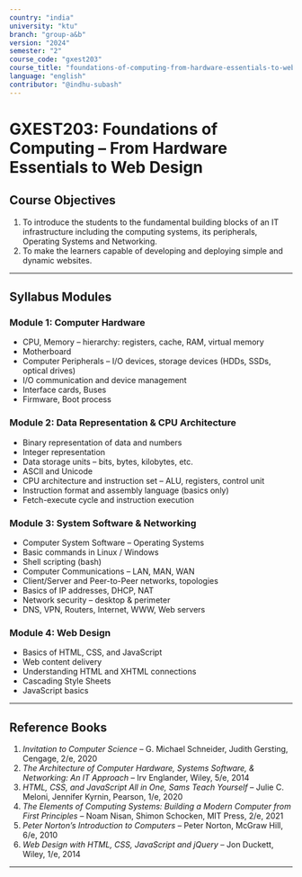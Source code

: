```yaml
---
country: "india"
university: "ktu"
branch: "group-a&b"
version: "2024"
semester: "2"
course_code: "gxest203"
course_title: "foundations-of-computing-from-hardware-essentials-to-web-design"
language: "english"
contributor: "@indhu-subash"
---
```


# GXEST203: Foundations of Computing – From Hardware Essentials to Web Design  

## Course Objectives  

1. To introduce the students to the fundamental building blocks of an IT infrastructure including the computing systems, its peripherals, Operating Systems and Networking.  
2. To make the learners capable of developing and deploying simple and dynamic websites.  

---

## Syllabus Modules  

### Module 1: Computer Hardware  
- CPU, Memory – hierarchy: registers, cache, RAM, virtual memory  
- Motherboard  
- Computer Peripherals – I/O devices, storage devices (HDDs, SSDs, optical drives)  
- I/O communication and device management 
- Interface cards, Buses  
- Firmware, Boot process  

### Module 2: Data Representation & CPU Architecture  
- Binary representation of data and numbers  
- Integer representation  
- Data storage units – bits, bytes, kilobytes, etc.  
- ASCII and Unicode  
- CPU architecture and instruction set – ALU, registers, control unit  
- Instruction format and assembly language (basics only)  
- Fetch-execute cycle and instruction execution  

### Module 3: System Software & Networking  
- Computer System Software – Operating Systems  
- Basic commands in Linux / Windows  
- Shell scripting (bash)  
- Computer Communications – LAN, MAN, WAN  
- Client/Server and Peer-to-Peer networks, topologies  
- Basics of IP addresses, DHCP, NAT  
- Network security – desktop & perimeter  
- DNS, VPN, Routers, Internet, WWW, Web servers  

### Module 4: Web Design  
- Basics of HTML, CSS, and JavaScript  
- Web content delivery  
- Understanding HTML and XHTML connections  
- Cascading Style Sheets  
- JavaScript basics  

---

## Reference Books  
 
1. *Invitation to Computer Science* – G. Michael Schneider, Judith Gersting, Cengage, 2/e, 2020  
2. *The Architecture of Computer Hardware, Systems Software, & Networking: An IT Approach* – Irv Englander, Wiley, 5/e, 2014  
3. *HTML, CSS, and JavaScript All in One, Sams Teach Yourself* – Julie C. Meloni, Jennifer Kyrnin, Pearson, 1/e, 2020  
4. *The Elements of Computing Systems: Building a Modern Computer from First Principles* – Noam Nisan, Shimon Schocken, MIT Press, 2/e, 2021  
5. *Peter Norton’s Introduction to Computers* – Peter Norton, McGraw Hill, 6/e, 2010  
6. *Web Design with HTML, CSS, JavaScript and jQuery* – Jon Duckett, Wiley, 1/e, 2014  

---
